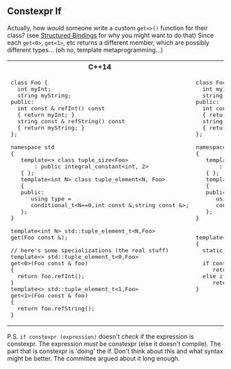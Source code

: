 Constexpr If
------------


Actually, how _would_ someone write a custom `get<>()` function for their class?
(see [Structured Bindings](structured_bindings.md) for why you might want to do that)
Since each `get<0>`, `get<1>`, etc returns a different member, which are possibly different types...
(oh no, template metaprogramming...)

<table>
<tr>
<th>
C++14
</th>
<th>
C++17
</th>
</tr>
<tr>
<td valign="top">

<pre lang="cpp">
class Foo {
  int myInt;
  string myString;
public:
  int const &amp; refInt() const
  { return myInt; }
  string const &amp; refString() const
  { return myString; }
};

namespace std
{
   template&lt;&gt; class tuple_size&lt;Foo&gt;
       : public integral_constant&lt;int, 2&gt;
   { };
   template&lt;int N> class tuple_element&lt;N, Foo&gt;
   {
   public:
      using type =
      conditional_t&lt;N==0,int const &amp;,string const &amp;>;
   };
}

template&lt;int N&gt; std::tuple_element_t&lt;N,Foo&gt;
get(Foo const &amp;);

// here's some specializations (the real stuff)
template&lt;&gt; std::tuple_element_t&lt;0,Foo&gt;
get&lt;0&gt;(Foo const &amp; foo)
{
  return foo.refInt();
}
template&lt;&gt; std::tuple_element_t&lt;1,Foo&gt;
get&lt;1&gt;(Foo const &amp; foo)
{
  return foo.refString();
}
</pre>
</td>
<td valign="top">

<pre lang="cpp">
class Foo {
  int myInt;
  string myString;
public:
  int const &amp; refInt() const
  { return myInt; }
  string const &amp; refString() const
  { return myString; }
};

namespace std
{
   template&lt;&gt; class tuple_size&lt;Foo&gt;
       : public integral_constant&lt;int, 2&gt;
   { };
   template&lt;int N> class tuple_element&lt;N, Foo&gt;
   {
   public:
      using type =
      conditional_t&lt;N==0,int const &amp;,string const &amp;>;
   };
}


template&lt;int N&gt; auto &amp; get(Foo const &amp; foo)
{
  static_assert(0 &lt;= N &amp;&amp; N &lt; 2, "Foo only has 2 members");

  if constexpr (N == 0)  // !! LOOK HERE !!
     return foo.refInt();
  else if constexpr (N == 1)    // !! LOOK HERE !!
     return foo.refString();
}
</pre>
</td>
</tr>
</table>


P.S. `if constexpr (expression)` doesn't _check_ if the expression is constexpr.  The expression _must_ be constexpr (else it doesn't compile).  The part that is constexpr is 'doing' the if.  Don't think about this and what syntax might be better.  The committee argued about it long enough.
